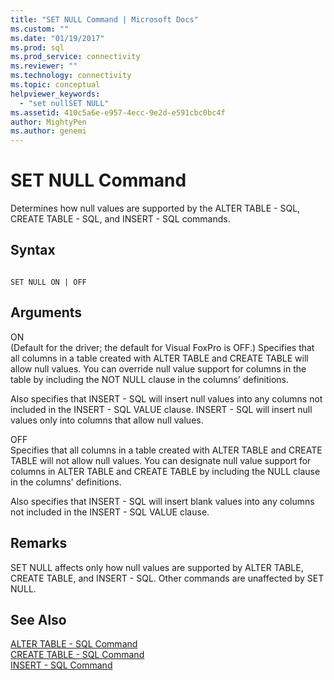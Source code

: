 ```yaml
---
title: "SET NULL Command | Microsoft Docs"
ms.custom: ""
ms.date: "01/19/2017"
ms.prod: sql
ms.prod_service: connectivity
ms.reviewer: ""
ms.technology: connectivity
ms.topic: conceptual
helpviewer_keywords: 
  - "set nullSET NULL"
ms.assetid: 410c5a6e-e957-4ecc-9e2d-e591cbc0bc4f
author: MightyPen
ms.author: genemi
---
```

# SET NULL Command
Determines how null values are supported by the ALTER TABLE - SQL, CREATE TABLE - SQL, and INSERT - SQL commands.  
  
## Syntax  
  
```  
  
SET NULL ON | OFF  
```  
  
## Arguments  
 ON  
 (Default for the driver; the default for Visual FoxPro is OFF.) Specifies that all columns in a table created with ALTER TABLE and CREATE TABLE will allow null values. You can override null value support for columns in the table by including the NOT NULL clause in the columns' definitions.  
  
 Also specifies that INSERT - SQL will insert null values into any columns not included in the INSERT - SQL VALUE clause. INSERT - SQL will insert null values only into columns that allow null values.  
  
 OFF  
 Specifies that all columns in a table created with ALTER TABLE and CREATE TABLE will not allow null values. You can designate null value support for columns in ALTER TABLE and CREATE TABLE by including the NULL clause in the columns' definitions.  
  
 Also specifies that INSERT - SQL will insert blank values into any columns not included in the INSERT - SQL VALUE clause.  
  
## Remarks  
 SET NULL affects only how null values are supported by ALTER TABLE, CREATE TABLE, and INSERT - SQL. Other commands are unaffected by SET NULL.  
  
## See Also  
 [ALTER TABLE - SQL Command](../../odbc/microsoft/alter-table-sql-command.md)   
 [CREATE TABLE - SQL Command](../../odbc/microsoft/create-table-sql-command.md)   
 [INSERT - SQL Command](../../odbc/microsoft/insert-sql-command.md)
